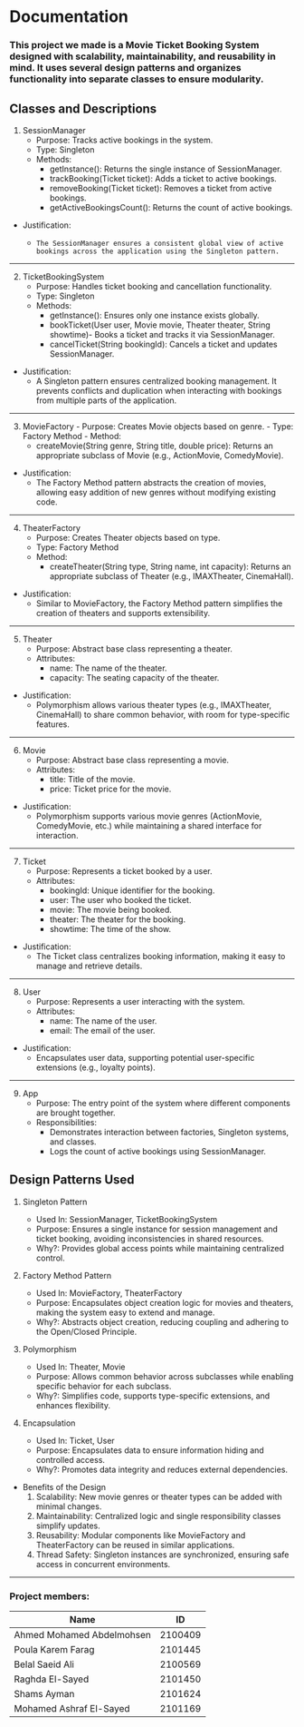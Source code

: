 # Documentation

### This project we made is a Movie Ticket Booking System designed with scalability, maintainability, and reusability in mind. It uses several design patterns and organizes functionality into separate classes to ensure modularity.

## Classes and Descriptions

1. SessionManager
    - Purpose: Tracks active bookings in the system.
    - Type: Singleton
    - Methods: 
        - getInstance(): Returns the single instance of SessionManager.
        - trackBooking(Ticket ticket): Adds a ticket to active bookings.
        - removeBooking(Ticket ticket): Removes a ticket from active bookings.
        - getActiveBookingsCount(): Returns the count of active bookings.
- Justification:
  -     The SessionManager ensures a consistent global view of active bookings across the application using the Singleton pattern.

---

2. TicketBookingSystem
    - Purpose: Handles ticket booking and cancellation functionality.
    - Type: Singleton
    - Methods: 
        - getInstance(): Ensures only one instance exists globally.
        - bookTicket(User user, Movie movie, Theater theater, String showtime)- Books a ticket and tracks it via SessionManager.
        - cancelTicket(String bookingId): Cancels a ticket and updates SessionManager.
- Justification:
  - A Singleton pattern ensures centralized booking management. It prevents conflicts and duplication when interacting with bookings from multiple parts of the application.

---

  3. MovieFactory
    - Purpose: Creates Movie objects based on genre.
    - Type: Factory Method
    - Method: 
        - createMovie(String genre, String title, double price): Returns an appropriate subclass of Movie (e.g., ActionMovie, ComedyMovie).

- Justification:
  - The Factory Method pattern abstracts the creation of movies, allowing easy addition of new genres without modifying existing code.

---

4. TheaterFactory
    - Purpose: Creates Theater objects based on type.
    - Type: Factory Method
    - Method: 
        - createTheater(String type, String name, int capacity): Returns an appropriate subclass of Theater (e.g., IMAXTheater, CinemaHall).
 
- Justification:
    - Similar to MovieFactory, the Factory Method pattern simplifies the creation of theaters and supports extensibility.

---

5. Theater
    - Purpose: Abstract base class representing a theater.
    - Attributes: 
        - name: The name of the theater.
        - capacity: The seating capacity of the theater.

- Justification:
    - Polymorphism allows various theater types (e.g., IMAXTheater, CinemaHall) to share common behavior, with room for type-specific features.

---

6. Movie
    - Purpose: Abstract base class representing a movie.
    - Attributes: 
        - title: Title of the movie.
        - price: Ticket price for the movie.

- Justification:
  - Polymorphism supports various movie genres (ActionMovie, ComedyMovie, etc.) while maintaining a shared interface for interaction.

---

7. Ticket
    - Purpose: Represents a ticket booked by a user.
    - Attributes: 
        - bookingId: Unique identifier for the booking.
        - user: The user who booked the ticket.
        - movie: The movie being booked.
        - theater: The theater for the booking.
        - showtime: The time of the show.

- Justification:
  - The Ticket class centralizes booking information, making it easy to manage and retrieve details.

---

8. User
    - Purpose: Represents a user interacting with the system.
    - Attributes: 
        - name: The name of the user.
        - email: The email of the user.

- Justification:
  - Encapsulates user data, supporting potential user-specific extensions (e.g., loyalty points).

---

9. App
    - Purpose: The entry point of the system where different components are brought together.
    - Responsibilities: 
        - Demonstrates interaction between factories, Singleton systems, and classes.
        - Logs the count of active bookings using SessionManager.

 ## Design Patterns Used
1. Singleton Pattern
   - Used In: SessionManager, TicketBookingSystem
   - Purpose: Ensures a single instance for session management and ticket booking, avoiding inconsistencies in shared resources.
   - Why?: Provides global access points while maintaining centralized control.

2. Factory Method Pattern
   - Used In: MovieFactory, TheaterFactory
   - Purpose: Encapsulates object creation logic for movies and theaters, making the system easy to extend and manage.
   - Why?: Abstracts object creation, reducing coupling and adhering to the Open/Closed Principle.

3. Polymorphism
   - Used In: Theater, Movie
   - Purpose: Allows common behavior across subclasses while enabling specific behavior for each subclass.
   - Why?: Simplifies code, supports type-specific extensions, and enhances flexibility.

4. Encapsulation
    - Used In: Ticket, User
    - Purpose: Encapsulates data to ensure information hiding and controlled access.
    - Why?: Promotes data integrity and reduces external dependencies.

- Benefits of the Design
    1. Scalability: New movie genres or theater types can be added with minimal changes.
    2. Maintainability: Centralized logic and single responsibility classes simplify updates.
    3. Reusability: Modular components like MovieFactory and TheaterFactory can be reused in similar applications.
    4. Thread Safety: Singleton instances are synchronized, ensuring safe access in concurrent environments.

---

### Project members:
 |           Name           |  ID    |
 | -------------------------|--------|
 | Ahmed Mohamed Abdelmohsen| 2100409|
 | Poula Karem Farag        | 2101445|
 | Belal Saeid Ali          | 2100569|
 | Raghda El-Sayed          | 2101450|
 | Shams Ayman              | 2101624|
 | Mohamed Ashraf El-Sayed  | 2101169|
